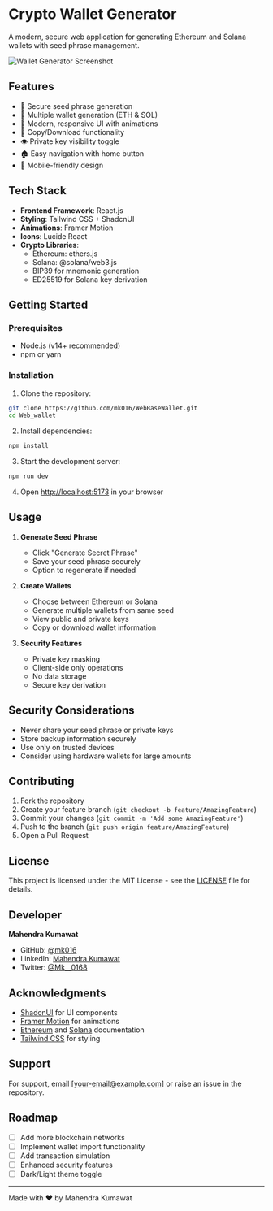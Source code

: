 # Crypto Wallet Generator

A modern, secure web application for generating Ethereum and Solana wallets with seed phrase management.

![Wallet Generator Screenshot](ss.png)

## Features

- 🔐 Secure seed phrase generation
- 💼 Multiple wallet generation (ETH & SOL)
- 🎨 Modern, responsive UI with animations
- 🔄 Copy/Download functionality
- 👁️ Private key visibility toggle
- 🏠 Easy navigation with home button
- 📱 Mobile-friendly design

## Tech Stack

- **Frontend Framework**: React.js
- **Styling**: Tailwind CSS + ShadcnUI
- **Animations**: Framer Motion
- **Icons**: Lucide React
- **Crypto Libraries**:
  - Ethereum: ethers.js
  - Solana: @solana/web3.js
  - BIP39 for mnemonic generation
  - ED25519 for Solana key derivation

## Getting Started

### Prerequisites

- Node.js (v14+ recommended)
- npm or yarn

### Installation

1. Clone the repository:
```bash
git clone https://github.com/mk016/WebBaseWallet.git
cd Web_wallet
```

2. Install dependencies:
```bash
npm install
```

3. Start the development server:
```bash
npm run dev
```

4. Open [http://localhost:5173](http://localhost:5173) in your browser

## Usage

1. **Generate Seed Phrase**
   - Click "Generate Secret Phrase"
   - Save your seed phrase securely
   - Option to regenerate if needed

2. **Create Wallets**
   - Choose between Ethereum or Solana
   - Generate multiple wallets from same seed
   - View public and private keys
   - Copy or download wallet information

3. **Security Features**
   - Private key masking
   - Client-side only operations
   - No data storage
   - Secure key derivation

## Security Considerations

- Never share your seed phrase or private keys
- Store backup information securely
- Use only on trusted devices
- Consider using hardware wallets for large amounts

## Contributing

1. Fork the repository
2. Create your feature branch (`git checkout -b feature/AmazingFeature`)
3. Commit your changes (`git commit -m 'Add some AmazingFeature'`)
4. Push to the branch (`git push origin feature/AmazingFeature`)
5. Open a Pull Request

## License

This project is licensed under the MIT License - see the [LICENSE](LICENSE) file for details.

## Developer

**Mahendra Kumawat**
- GitHub: [@mk016](https://github.com/mk016)
- LinkedIn: [Mahendra Kumawat](https://www.linkedin.com/in/mahendra-kumawat-59911a253/)
- Twitter: [@Mk__0168](https://x.com/Mk__0168)

## Acknowledgments

- [ShadcnUI](https://ui.shadcn.com/) for UI components
- [Framer Motion](https://www.framer.com/motion/) for animations
- [Ethereum](https://ethereum.org/) and [Solana](https://solana.com/) documentation
- [Tailwind CSS](https://tailwindcss.com/) for styling

## Support

For support, email [your-email@example.com] or raise an issue in the repository.

## Roadmap

- [ ] Add more blockchain networks
- [ ] Implement wallet import functionality
- [ ] Add transaction simulation
- [ ] Enhanced security features
- [ ] Dark/Light theme toggle

---

Made with ❤️ by Mahendra Kumawat
